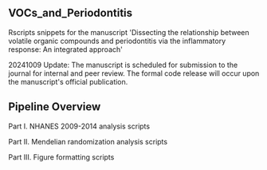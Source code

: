 ## VOCs_and_Periodontitis
Rscripts snippets for the manuscript 'Dissecting the relationship between volatile organic compounds and periodontitis via the inflammatory response: An integrated approach'

20241009 Update: The manuscript is scheduled for submission to the journal for internal and peer review. The formal code release will occur upon the manuscript's official publication.

## Pipeline Overview
Part I. NHANES 2009-2014 analysis scripts

Part II. Mendelian randomization analysis scripts

Part III. Figure formatting scripts

